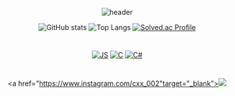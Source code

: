 <div align="center">

![header](https://capsule-render.vercel.app/api?type=waving&color=auto&height=300&section=header&text=CHAEYEONG%20&fontSize=90)

![GitHub stats](https://github-readme-stats.vercel.app/api?&descAlign=60&color=gradient&username=Leechae00&theme=buefy&show_icons=true&height=400) 
![Top Langs](https://github-readme-stats.vercel.app/api/top-langs/?username=Leechae00&layout=compact&theme=buefy)
 [![Solved.ac Profile](http://mazassumnida.wtf/api/v2/generate_badge?boj=mirr0615)](https://solved.ac/mirr0615/)

#
[![JS](https://img.shields.io/badge/Java-F7DF1E?style=flat-square&logo=Java&logoColor=black)](github.com/Leechae00/JAVA)
[![C](https://img.shields.io/badge/C-FABDBD?style=flat-square&logo=C&logoColor=WHITE)](github.com/Leechae00/BOJ)
[![C#](https://img.shields.io/badge/C-FF69B4?style=flat-square&logo=C#&logoColor=WHITE)](github.com/Leechae00/BOJ)
 
#
<a href="https://www.instagram.com/cxx_002"target="_blank"><img src="https://img.shields.io/badge/FF69B4?style=square&logo=C&logoColor=WHITE"/></a>
  
</div>








<!--
![solved.ac stats](https://github-readme-solvedac.vercel.app/api/?handle=mirr0615)
**Leechae00/Leechae00** is a ✨ _special_ ✨ repository because its `README.md` (this file) appears on your GitHub profile.

Here are some ideas to get you started:

- 🔭 I’m currently working on ...
- 🌱 I’m currently learning ...
- 👯 I’m looking to collaborate on ...
- 🤔 I’m looking for help with ...
- 💬 Ask me about ...
- 📫 How to reach me: ...
- 😄 Pronouns: ...
- ⚡ Fun fact: ...
-->
